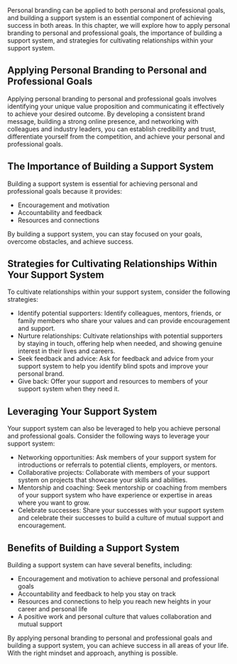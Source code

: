 
Personal branding can be applied to both personal and professional goals, and building a support system is an essential component of achieving success in both areas. In this chapter, we will explore how to apply personal branding to personal and professional goals, the importance of building a support system, and strategies for cultivating relationships within your support system.

Applying Personal Branding to Personal and Professional Goals
-------------------------------------------------------------

Applying personal branding to personal and professional goals involves identifying your unique value proposition and communicating it effectively to achieve your desired outcome. By developing a consistent brand message, building a strong online presence, and networking with colleagues and industry leaders, you can establish credibility and trust, differentiate yourself from the competition, and achieve your personal and professional goals.

The Importance of Building a Support System
-------------------------------------------

Building a support system is essential for achieving personal and professional goals because it provides:

* Encouragement and motivation
* Accountability and feedback
* Resources and connections

By building a support system, you can stay focused on your goals, overcome obstacles, and achieve success.

Strategies for Cultivating Relationships Within Your Support System
-------------------------------------------------------------------

To cultivate relationships within your support system, consider the following strategies:

* Identify potential supporters: Identify colleagues, mentors, friends, or family members who share your values and can provide encouragement and support.
* Nurture relationships: Cultivate relationships with potential supporters by staying in touch, offering help when needed, and showing genuine interest in their lives and careers.
* Seek feedback and advice: Ask for feedback and advice from your support system to help you identify blind spots and improve your personal brand.
* Give back: Offer your support and resources to members of your support system when they need it.

Leveraging Your Support System
------------------------------

Your support system can also be leveraged to help you achieve personal and professional goals. Consider the following ways to leverage your support system:

* Networking opportunities: Ask members of your support system for introductions or referrals to potential clients, employers, or mentors.
* Collaborative projects: Collaborate with members of your support system on projects that showcase your skills and abilities.
* Mentorship and coaching: Seek mentorship or coaching from members of your support system who have experience or expertise in areas where you want to grow.
* Celebrate successes: Share your successes with your support system and celebrate their successes to build a culture of mutual support and encouragement.

Benefits of Building a Support System
-------------------------------------

Building a support system can have several benefits, including:

* Encouragement and motivation to achieve personal and professional goals
* Accountability and feedback to help you stay on track
* Resources and connections to help you reach new heights in your career and personal life
* A positive work and personal culture that values collaboration and mutual support

By applying personal branding to personal and professional goals and building a support system, you can achieve success in all areas of your life. With the right mindset and approach, anything is possible.
